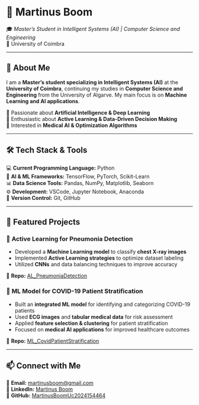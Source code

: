 # 🚀 Martinus Boom  
🎓 *Master’s Student in Intelligent Systems (AI) | Computer Science and Engineering*  
📍 University of Coimbra  

---

## 👋 About Me  
I am a **Master’s student specializing in Intelligent Systems (AI)** at the **University of Coimbra**, continuing my studies in **Computer Science and Engineering** from the University of Algarve. My main focus is on **Machine Learning and AI applications**.  

🔹 Passionate about **Artificial Intelligence & Deep Learning**  
🔹 Enthusiastic about **Active Learning & Data-Driven Decision Making**  
🔹 Interested in **Medical AI & Optimization Algorithms**  

---

## 🛠️ Tech Stack & Tools  
💻 **Current Programming Language:** Python  
🔬 **AI & ML Frameworks:** TensorFlow, PyTorch, Scikit-Learn  
📊 **Data Science Tools:** Pandas, NumPy, Matplotlib, Seaborn  
⚙️ **Development:** VSCode, Jupyter Notebook, Anaconda  
📂 **Version Control:** Git, GitHub  

---

## 📌 Featured Projects  

### 🔬 **Active Learning for Pneumonia Detection**  
- Developed a **Machine Learning model** to classify **chest X-ray images**  
- Implemented **Active Learning strategies** to optimize dataset labeling  
- Utilized **CNNs** and data balancing techniques to improve accuracy  

🔗 **Repo:** [AL_PneumoniaDetection](https://github.com/MartinusBoomUc2024154464/AL_PneumoniaDetection.git)  

### 🏥 **ML Model for COVID-19 Patient Stratification**  
- Built an **integrated ML model** for identifying and categorizing COVID-19 patients  
- Used **ECG images** and **tabular medical data** for risk assessment  
- Applied **feature selection & clustering** for patient stratification  
- Focused on **medical AI applications** for improved healthcare outcomes  

🔗 **Repo:** [ML_CovidPatientStratification](https://github.com/MartinusBoomUc2024154464/ML_CovidPatientStratification.git)  

---

## 📫 Connect with Me  
📧 **Email:** martinusboom@gmail.com  
🔗 **LinkedIn:** [Martinus Boom](https://www.linkedin.com/in/martinus-boom-9475a9270)  
🐙 **GitHub:** [MartinusBoomUc2024154464](https://github.com/MartinusBoomUc2024154464)  

